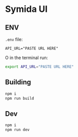 # Symida UI

## ENV

`.env` file:

```env
API_URL="PASTE URL HERE"
```

O in the terminal run:

```bash
export API_URL="PASTE URL HERE"
```

## Building

```bash
npm i
npm run build
```

## Dev

```bash
npm i
npm run dev
```